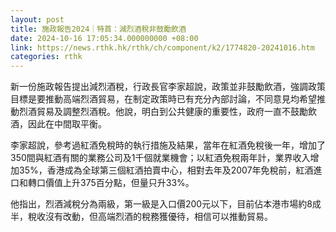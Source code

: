 ```yaml
---
layout: post
title: 施政報告2024｜特首：減烈酒稅非鼓勵飲酒
date: 2024-10-16 17:05:34.000000000 +08:00
link: https://news.rthk.hk/rthk/ch/component/k2/1774820-20241016.htm
categories: rthk
---
```


新一份施政報告提出減烈酒稅，行政長官李家超說，政策並非鼓勵飲酒，強調政策目標是要推動高端烈酒貿易，在制定政策時已有充分內部討論，不同意見均希望推動烈酒貿易及調整烈酒稅。他說，明白到公共健康的重要性，政府一直不鼓勵飲酒，因此在中間取平衡。

李家超說，參考過紅酒免稅時的執行措施及結果，當年在紅酒免稅後一年，增加了350間與紅酒有關的業務公司及1千個就業機會；以紅酒免稅兩年計，業界收入增加35%，香港成為全球第三個紅酒拍賣中心，相對去年及2007年免稅前，紅酒進口和轉口價值上升375百分點，但量只升33%。

他指出，烈酒減稅分為兩級，第一級是入口價200元以下，目前佔本港市場約8成半，稅收沒有改動，但高端烈酒的稅務獲優待，相信可以推動貿易。
